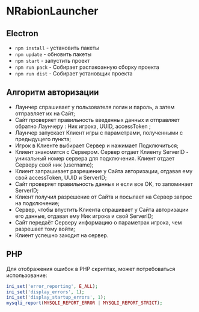 # NRabionLauncher

## Electron
<ul>
    <li>
        <code>npm install</code> - установить пакеты
    </li>
    <li>
        <code>npm update</code> - обновить пакеты
    </li>
    <li>
        <code>npm start</code> - запустить проект
    </li>
    <li>
        <code>npm run pack</code> - Собирает распакоанную сборку проекта
    </li>
    <li>
        <code>npm run dist</code> - Собирает установщик проекта
    </li>
</ul>

## Алгоритм авторизации
* Лаунчер спрашивает у пользователя логин и пароль, а затем отправляет их на Сайт;
* Сайт проверяет правильность введенных данных и отправляет обратно Лаунчеру : Ник игрока, UUID, accessToken ;
* Лаунчер запускает Клиент игры с параметрами, полученными с предыдущего пункта;
* Игрок в Клиенте выбирает Сервер и нажимает Подключиться;
* Клиент знакомится с Сервером. Сервер отдает Клиенту ServerID - уникальный номер сервера для подключения. Клиент отдает Серверу свой ник (username);
* Клиент запрашивает разрешение у Сайта авторизации, отдавая ему свой accessToken, UUID и ServerID;
* Сайт проверяет правильность данных и если все ОК, то запоминает ServerID;
* Клиент получил разрешение от Сайта и посылает на Сервер запрос на подключение;
* Сервер, чтобы впустить Клиента спрашивает у Сайта авторизации его данные, отдавая ему Ник игрока и свой ServerID;
* Сайт передаёт Серверу информацию о параметрах игрока, чем разрешает тому войти;
* Клиент успешно заходит на сервер.

## PHP
Для отображения ошибок в PHP скриптах, может потребоваться использование:
```php
ini_set('error_reporting', E_ALL);
ini_set('display_errors', 1);
ini_set('display_startup_errors', 1);
mysqli_report(MYSQLI_REPORT_ERROR | MYSQLI_REPORT_STRICT);
```